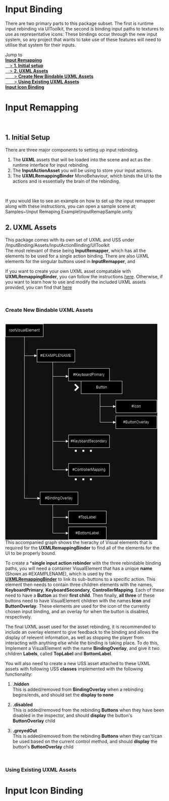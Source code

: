 # Input Binding

There are two primary parts to this package subset. The first is runtime input rebinding via UIToolkit,
the second is binding input paths to textures to use as representative icons. These bindings occur through
the new input system, so any project that wants to take use of these features will need to utilise that system
for their inputs.

Jump to
<br>
[**Input Remapping**](#input-remapping)\
[&emsp;> **1. Initial setup**](#initial-setup)\
[&emsp;> **2. UXML Assets**](#uxml-assets)\
[&emsp;&emsp;> **Create New Bindable UXML Assets**](#create-new-bindable-uxml-assets)\
[&emsp;&emsp;> **Using Existing UXML Assets**](#using-existing-uxml-assets)\
[**Input Icon Binding**](#input-icon-binding)

# Input Remapping
<br>

## 1. Initial Setup


There are three major components to setting up input rebinding.
1. The **UXML** assets that will be loaded into the scene and act as the runtime interface for input rebinding.
2. The **InputActionAsset** you will be using to store your input actions.
3. The **UXMLRemappingBinder** MonoBehaviour, which binds the UI to the actions and is essentially the brain of the rebinding.
<br>

If you would like to see an example on how to set up the input remapper along with these instructions, you can open a sample scene at;
<br>
Samples~\Input Remaping Example\InputRemapSample.unity
<br>


## 2. UXML Assets
This package comes with its own set of UXML and USS under \
/InputBinding/Assets/InputActionBinding/UIToolkit \
The most relevant of these being **InputRemapper**, which has all the elements to be used for a single action binding. There are also UXML elements for
the singular buttons used in **InputRemapper**, and 

If you want to create
your own UXML asset compatable with **UXMLRemappingBinder**, you can follow the instructions [here](#create-new-bindable-uxml-assets). Otherwise, if you want
to learn how to use and modify the included UXML assets provided, you can find that [here](#using-new-existing-uxml-assets)

<br>

### Create New Bindable UXML Assets
<br>

<div style="float: left">
<img style="float: left;padding-right: 20px" src="InputBinding/UXMLFlowGraph.png">

This accompanied graph shows the hierachy of Visual elements that is required for the **UXMLRemappingBinder** to find all of the elements for the UI 
to be properly bound.

To create a ***single input action rebinder** with the three rebindable binding paths, you will need a container
VisualElement that has a unique **name** (Shown as #EXAMPLENAME),
which is used by the [**UXMLRemappingBinder**](../CHANGELOG.md) to link its sub-buttons to a specific action. This element then needs to contain three
children elements with the names, **KeyboardPrimary**, **KeyboardSecondary**, **ControllerMapping**. Each of these need to have a **Button**
as their **first child**. Then finally, **all three** of these buttons need to have VisualElement children with the names **Icon** and **ButtonOverlay**.
These elements are used for the icon of the currently chosen input binding, and an overlay for when the button is disabled, respectively.

The final UXML asset used for the asset rebinding, it is recommended to include an overlay element to give feedback to the binding and allows
the display of relevent information, as well as stopping the player from interacting with anything else while the binding is taking place.
To do this, Implement a VisualElement with the name **BindingOverlay**, and give it two children **Labels**, called **TopLabel** and **BottomLabel**.

</div>

You will also need to create a new USS asset attached to these UXML assets with following USS
**classes** implemented with the following functionality:

1. **.hidden** \
    This is added/removed from **BindingOverlay** when a rebinding begins/ends, and should set the **display to none**

2. **.disabled** \
    This is added/removed from the rebinding **Buttons** when they have been disabled in the inspector,
    and should **display** the button's **ButtonOverlay** child

2. **.greyedOut** \
    This is added/removed from the rebinding **Buttons** when they can't/can be used based on the current control method,
    and should **display** the button's **ButtonOverlay** child
<br>

### Using Existing UXML Assets



<!--<img style="width: 600px" src="InputBinding/NameLinking.png">-->


<!--![](InputBinding/InspectorExample.png)
![](InputBinding/NameLinking.png)
-->

# Input Icon Binding
